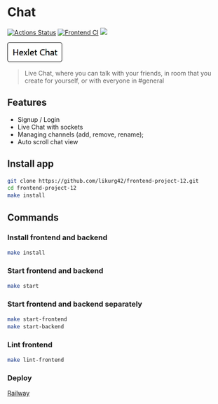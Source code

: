 # Chat

[![Actions Status](https://github.com/likurg42/frontend-project-12/workflows/hexlet-check/badge.svg)](https://github.com/likurg42/frontend-project-12/actions)
[![Frontend CI](https://github.com/likurg42/frontend-project-12/actions/workflows/fronend-ci.yml/badge.svg)](https://github.com/likurg42/frontend-project-12/actions/workflows/fronend-ci.yml)
<a href="https://codeclimate.com/github/likurg42/frontend-project-12/maintainability"><img src="https://api.codeclimate.com/v1/badges/56ece09e72c6fbef0a6e/maintainability" /></a>

[![chat logo](packages/frontend/src/images/logo.png)](https://frontend-project-12-production-4107.up.railway.app/)

> Live Chat, where you can talk with your friends, in room that you create for yourself, or with
> everyone in #general

## Features

- Signup / Login
- Live Chat with sockets
- Managing channels (add, remove, rename);
- Auto scroll chat view

## Install app

```sh
git clone https://github.com/likurg42/frontend-project-12.git
cd frontend-project-12
make install
```

## Commands

### Install frontend and backend

```sh
make install
```

### Start frontend and backend

```sh
make start
```

### Start frontend and backend separately

```sh
make start-frontend
make start-backend
```

### Lint frontend

```sh
make lint-frontend
```

### Deploy

[Railway](https://frontend-project-12-production-4107.up.railway.app/)
